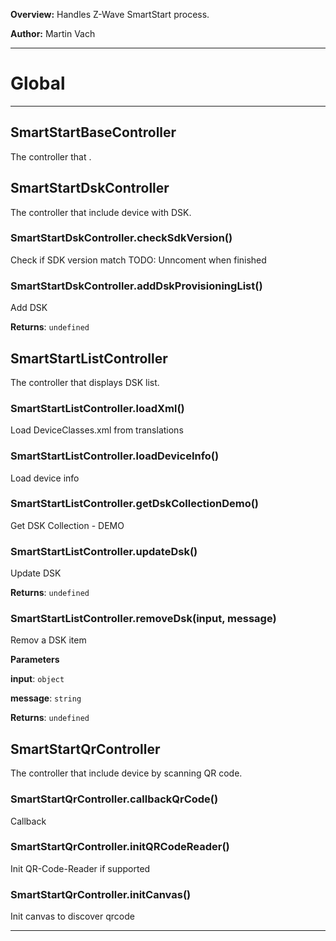 **Overview:** Handles Z-Wave SmartStart process.



**Author:** Martin Vach




* * *

# Global





* * *

## SmartStartBaseController
The controller that .


## SmartStartDskController
The controller that include device with DSK.

### SmartStartDskController.checkSdkVersion() 

Check if SDK version matchTODO: Unncoment when finished


### SmartStartDskController.addDskProvisioningList() 

Add DSK

**Returns**: `undefined`


## SmartStartListController
The controller that displays DSK list.

### SmartStartListController.loadXml() 

Load DeviceClasses.xml from translations


### SmartStartListController.loadDeviceInfo() 

Load device info


### SmartStartListController.getDskCollectionDemo() 

Get DSK Collection - DEMO


### SmartStartListController.updateDsk() 

Update DSK

**Returns**: `undefined`

### SmartStartListController.removeDsk(input, message) 

Remov a DSK item

**Parameters**

**input**: `object`

**message**: `string`

**Returns**: `undefined`


## SmartStartQrController
The controller that include device by scanning QR code.

### SmartStartQrController.callbackQrCode() 

Callback


### SmartStartQrController.initQRCodeReader() 

Init QR-Code-Reader if supported


### SmartStartQrController.initCanvas() 

Init canvas to discover qrcode




* * *
